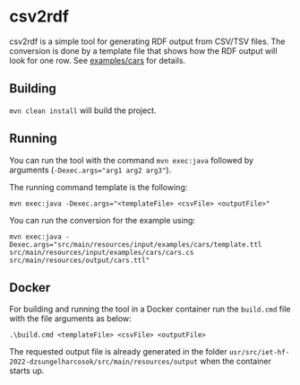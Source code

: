csv2rdf
=======

csv2rdf is a simple tool for generating RDF output from CSV/TSV files. The conversion is done by a template file
that shows how the RDF output will look for one row. See [examples/cars](examples/cars) for details. 

Building
--------

`mvn clean install` will build the project.

Running
-------

You can run the tool with the command `mvn exec:java` followed by arguments (`-Dexec.args="arg1 arg2 arg3"`).

The running command template is the following:

```
mvn exec:java -Dexec.args="<templateFile> <csvFile> <outputFile>" 
``` 

You can run the conversion for the example using: 
```
mvn exec:java -Dexec.args="src/main/resources/input/examples/cars/template.ttl src/main/resources/input/examples/cars/cars.cs src/main/resources/output/cars.ttl" 
``` 

Docker
-------

For building and running the tool in a Docker container run the `build.cmd` file with the file arguments as below:
```
.\build.cmd <templateFile> <csvFile> <outputFile>
``` 

The requested output file is already generated in the folder `usr/src/iet-hf-2022-dzsungelharcosok/src/main/resources/output` when the container starts up.